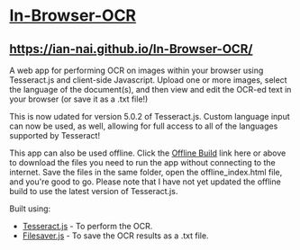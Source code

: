 # [In-Browser-OCR](https://ian-nai.github.io/In-Browser-OCR/)
## https://ian-nai.github.io/In-Browser-OCR/
A web app for performing OCR on images within your browser using Tesseract.js and client-side Javascript. Upload one or more images, select the language of the document(s), and then view and edit the OCR-ed text in your browser (or save it as a .txt file!)

This is now udated for version 5.0.2 of Tesseract.js. Custom language input can now be used, as well, allowing for full access to all of the languages supported by Tesseract!

This app can also be used offline. Click the [Offline Build](https://github.com/ian-nai/In-Browser-OCR/tree/master/Offline_Build) link here or above to download the files you need to run the app without connecting to the internet. Save the files in the same folder, open the offline_index.html file, and you're good to go. Please note that I have not yet updated the offline build to use the latest version of Tesseract.js.

Built using:
* [Tesseract.js](http://tesseract.projectnaptha.com/) - To perform the OCR.
* [Filesaver.js](https://github.com/eligrey/FileSaver.js) - To save the OCR results as a .txt file.
